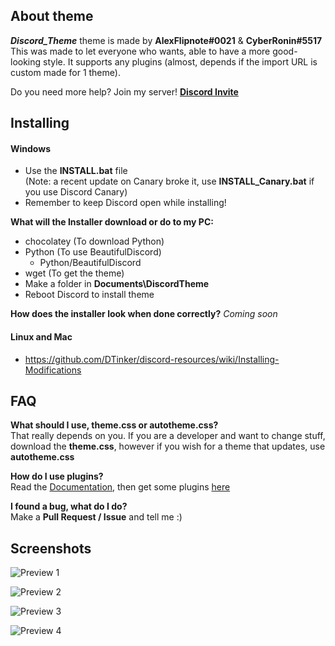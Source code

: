 ## About theme
***Discord_Theme*** theme is made by **AlexFlipnote#0021** & **CyberRonin#5517**<br>
This was made to let everyone who wants, able to have a more good-looking style. It supports any plugins (almost, depends if the import URL is custom made for 1 theme).

Do you need more help? Join my server! **[Discord Invite](https://discord.gg/DpxkY3x)**

## Installing
#### Windows
- Use the **INSTALL.bat** file<br>
(Note: a recent update on Canary broke it, use **INSTALL_Canary.bat** if you use Discord Canary)
- Remember to keep Discord open while installing!

**What will the Installer download or do to my PC:**
- chocolatey (To download Python)
- Python (To use BeautifulDiscord)
  - Python/BeautifulDiscord
- wget (To get the theme)
- Make a folder in **Documents\DiscordTheme**
- Reboot Discord to install theme

**How does the installer look when done correctly?**
*Coming soon*

#### Linux and Mac
- https://github.com/DTinker/discord-resources/wiki/Installing-Modifications

## FAQ
**What should I use, theme.css or autotheme.css?**<br>That really depends on you. If you are a developer and want
to change stuff, download the **theme.css**, however if you wish for a theme that updates, use **autotheme.css**

**How do I use plugins?**<br>Read the [Documentation](https://github.com/AlexFlipnote/Discord_Theme/blob/master/Documentation.md), then get some plugins [here](https://github.com/AlexFlipnote/Discord_Theme/blob/master/Plugins.md)

**I found a bug, what do I do?**<br>Make a **Pull Request / Issue** and tell me :)

## Screenshots
![Preview 1](https://i.alexflipnote.xyz/0db23d.png)

![Preview 2](https://i.alexflipnote.xyz/e2953c.png)

![Preview 3](https://i.alexflipnote.xyz/c7607e.png)

![Preview 4](https://i.alexflipnote.xyz/921234.png)
